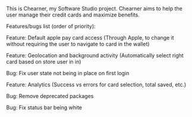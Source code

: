 This is Chearner, my Software Studio project. Chearner aims to help the user manage their credit cards and maximize benefits.




Features/bugs list (order of priority):


Feature: Default apple pay card access (Through Apple, to change it without requiring the user to navigate to card in the wallet)

Feature: Geolocation and background activity (Automatically select right card based on store user in in)

Bug: Fix user state not being in place on first login

Feature: Analytics (Success vs errors for card selection, total saved, etc.)

Bug: Remove deprecated packages

Bug: Fix status bar being white
